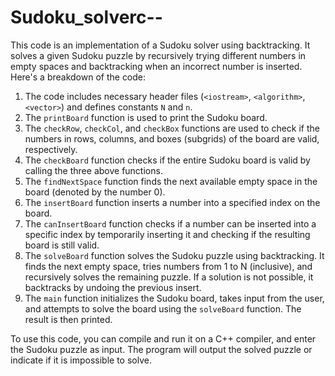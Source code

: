 # Sudoku_solverc--
This code is an implementation of a Sudoku solver using backtracking. It solves a given Sudoku puzzle by recursively trying different numbers in empty spaces and backtracking when an incorrect number is inserted. Here's a breakdown of the code:

1. The code includes necessary header files (`<iostream>`, `<algorithm>`, `<vector>`) and defines constants `N` and `n`.
2. The `printBoard` function is used to print the Sudoku board.
3. The `checkRow`, `checkCol`, and `checkBox` functions are used to check if the numbers in rows, columns, and boxes (subgrids) of the board are valid, respectively.
4. The `checkBoard` function checks if the entire Sudoku board is valid by calling the three above functions.
5. The `findNextSpace` function finds the next available empty space in the board (denoted by the number 0).
6. The `insertBoard` function inserts a number into a specified index on the board.
7. The `canInsertBoard` function checks if a number can be inserted into a specific index by temporarily inserting it and checking if the resulting board is still valid.
8. The `solveBoard` function solves the Sudoku puzzle using backtracking. It finds the next empty space, tries numbers from 1 to N (inclusive), and recursively solves the remaining puzzle. If a solution is not possible, it backtracks by undoing the previous insert.
9. The `main` function initializes the Sudoku board, takes input from the user, and attempts to solve the board using the `solveBoard` function. The result is then printed.

To use this code, you can compile and run it on a C++ compiler, and enter the Sudoku puzzle as input. The program will output the solved puzzle or indicate if it is impossible to solve.
